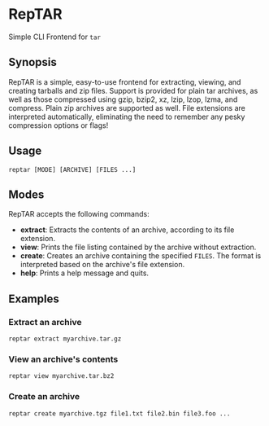 # RepTAR
Simple CLI Frontend for `tar`

## Synopsis

RepTAR is a simple, easy-to-use frontend for extracting, viewing, and creating
tarballs and zip files. Support is provided for plain tar archives, as well as
those compressed using gzip, bzip2, xz, lzip, lzop, lzma, and compress. Plain
zip archives are supported as well. File extensions are interpreted
automatically, eliminating the need to remember any pesky compression options
or flags!

## Usage

    reptar [MODE] [ARCHIVE] [FILES ...]

## Modes

RepTAR accepts the following commands:

* **extract**: Extracts the contents of an archive, according to its file
    extension.
* **view**: Prints the file listing contained by the archive without
    extraction.
* **create**: Creates an archive containing the specified `FILES`. The format
    is interpreted based on the archive's file extension.
* **help**: Prints a help message and quits.


## Examples

### Extract an archive

    reptar extract myarchive.tar.gz

### View an archive's contents

    reptar view myarchive.tar.bz2

### Create an archive

    reptar create myarchive.tgz file1.txt file2.bin file3.foo ...
